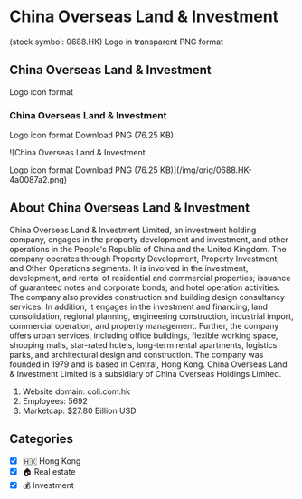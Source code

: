 # China Overseas Land & Investment



 (stock symbol: 0688.HK) Logo in transparent PNG format

## China Overseas Land & Investment



 Logo icon format

### China Overseas Land & Investment



 Logo icon format Download PNG (76.25 KB)

![China Overseas Land & Investment



 Logo icon format Download PNG (76.25 KB)](/img/orig/0688.HK-4a0087a2.png)

## About China Overseas Land & Investment





China Overseas Land & Investment Limited, an investment holding company, engages in the property development and investment, and other operations in the People's Republic of China and the United Kingdom. The company operates through Property Development, Property Investment, and Other Operations segments. It is involved in the investment, development, and rental of residential and commercial properties; issuance of guaranteed notes and corporate bonds; and hotel operation activities. The company also provides construction and building design consultancy services. In addition, it engages in the investment and financing, land consolidation, regional planning, engineering construction, industrial import, commercial operation, and property management. Further, the company offers urban services, including office buildings, flexible working space, shopping malls, star-rated hotels, long-term rental apartments, logistics parks, and architectural design and construction. The company was founded in 1979 and is based in Central, Hong Kong. China Overseas Land & Investment Limited is a subsidiary of China Overseas Holdings Limited.

1. Website domain: coli.com.hk
2. Employees: 5692
3. Marketcap: $27.80 Billion USD


## Categories
- [x] 🇭🇰 Hong Kong
- [x] 🏠 Real estate
- [x] 💰 Investment
